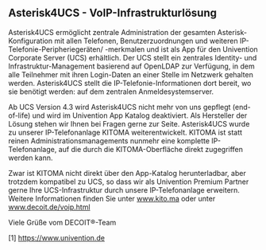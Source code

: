 Asterisk4UCS - VoIP-Infrastrukturlösung
---------------------------------------

Asterisk4UCS ermöglicht zentrale Administration der gesamten Asterisk-Konfiguration mit allen Telefonen, Benutzerzuordnungen und weiteren IP-Telefonie-Peripheriegeräten/ -merkmalen und ist als App für den Univention Corporate Server (UCS) erhältlich. Der UCS stellt ein zentrales Identity- und Infrastruktur-Management basierend auf OpenLDAP zur Verfügung, in dem alle Teilnehmer mit ihren Login-Daten an einer Stelle im Netzwerk gehalten werden. Asterisk4UCS stellt die IP-Telefonie-Informationen dort bereit, wo sie benötigt werden: auf dem zentralen Anmeldesystemserver.

Ab UCS Version 4.3 wird Asterisk4UCS nicht mehr von uns gepflegt (end-of-life) und wird im Univention App Katalog deaktiviert. Als Hersteller der Lösung stehen wir Ihnen bei Fragen gerne zur Seite. Asterisk4UCS wurde zu unserer IP-Telefonanlage KITOMA weiterentwickelt. KITOMA ist statt reinen Administrationsmanagements nunmehr eine komplette IP-Telefonanlage, auf die durch die KITOMA-Oberfläche direkt zugegriffen werden kann. 

Zwar ist KITOMA nicht direkt über den App-Katalog herunterladbar, aber trotzdem kompatibel zu UCS, so dass wir als Univention Premium Partner gerne Ihre UCS-Infrastruktur durch unsere IP-Telefonanlage erweitern. Weitere Informationen finden Sie unter www.kito.ma oder unter www.decoit.de/voip.html

Viele Grüße vom DECOIT®-Team

[1] https://www.univention.de
